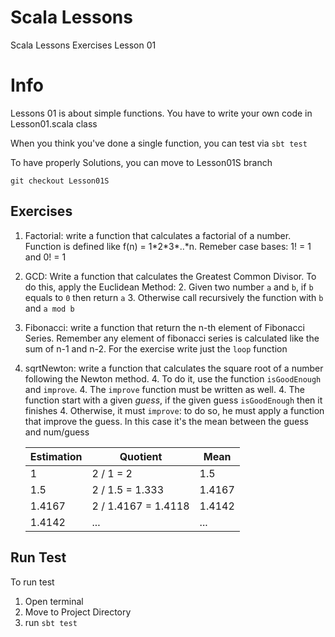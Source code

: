 # Scala Lessons
Scala Lessons Exercises
Lesson 01

# Info
Lessons 01 is about simple functions.
You have to write your own code in Lesson01.scala class

When you think you've done a single function, you can test via `sbt test`

To have properly Solutions, you can move to Lesson01S branch

`git checkout Lesson01S`

## Exercises

1. Factorial: write a function that calculates a factorial of a number. Function is defined like f(n) = 1\*2\*3\*..\*n. Remeber case bases: 1! = 1 and 0! = 1

2. GCD: Write a function that calculates the Greatest Common Divisor. To do this, apply the Euclidean Method: 
    2. Given two number `a` and `b`, if `b` equals to `0` then return `a`
    3. Otherwise call recursively the function with `b` and `a mod b`
    
3. Fibonacci: write a function that return the n-th element of Fibonacci Series. Remember any element of fibonacci series is calculated like the sum of n-1 and n-2. For the exercise write just the `loop` function 

4. sqrtNewton: write a function that calculates the square root of a number following the Newton method.
    4. To do it, use the function `isGoodEnough` and `improve`.
    4. The `improve` function must be written as well.
    4. The function start with a given _guess_, if the given guess `isGoodEnough` then it finishes
    4. Otherwise, it must `improve`: to do so, he must apply a function that improve the guess. In this case it's the mean between the guess and num/guess
    
    | Estimation        | Quotient            | Mean   |
    |-------------------|---------------------|--------|
    | 1                 | 2 / 1 = 2           | 1.5    |
    | 1.5               | 2 / 1.5 = 1.333     | 1.4167 |
    | 1.4167            | 2 / 1.4167 = 1.4118 | 1.4142 |
    | 1.4142            | ...                 | ...    |
    
## Run Test
To run test
1. Open terminal
2. Move to Project Directory
3. run `sbt test`
